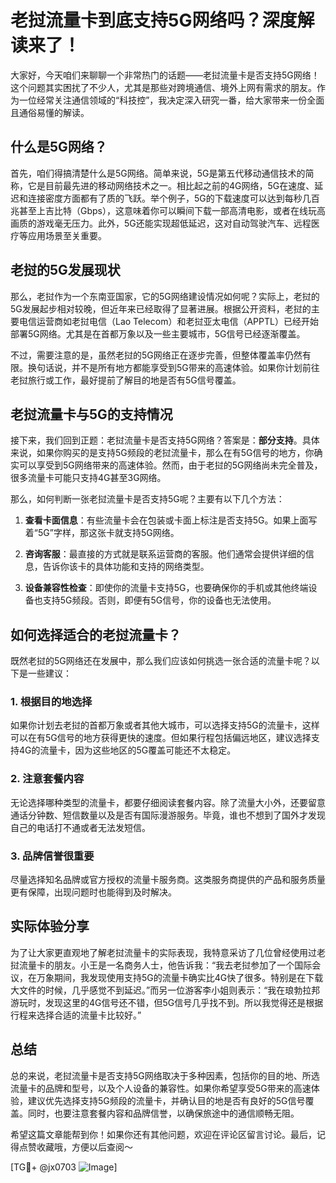 # 老挝流量卡到底支持5G网络吗？深度解读来了！

大家好，今天咱们来聊聊一个非常热门的话题——老挝流量卡是否支持5G网络！这个问题其实困扰了不少人，尤其是那些对跨境通信、境外上网有需求的朋友。作为一位经常关注通信领域的“科技控”，我决定深入研究一番，给大家带来一份全面且通俗易懂的解读。

## 什么是5G网络？

首先，咱们得搞清楚什么是5G网络。简单来说，5G是第五代移动通信技术的简称，它是目前最先进的移动网络技术之一。相比起之前的4G网络，5G在速度、延迟和连接密度方面都有了质的飞跃。举个例子，5G的下载速度可以达到每秒几百兆甚至上吉比特（Gbps），这意味着你可以瞬间下载一部高清电影，或者在线玩高画质的游戏毫无压力。此外，5G还能实现超低延迟，这对自动驾驶汽车、远程医疗等应用场景至关重要。

## 老挝的5G发展现状

那么，老挝作为一个东南亚国家，它的5G网络建设情况如何呢？实际上，老挝的5G发展起步相对较晚，但近年来已经取得了显著进展。根据公开资料，老挝的主要电信运营商如老挝电信（Lao Telecom）和老挝亚太电信（APPTL）已经开始部署5G网络。尤其是在首都万象以及一些主要城市，5G信号已经逐渐覆盖。

不过，需要注意的是，虽然老挝的5G网络正在逐步完善，但整体覆盖率仍然有限。换句话说，并不是所有地方都能享受到5G带来的高速体验。如果你计划前往老挝旅行或工作，最好提前了解目的地是否有5G信号覆盖。

## 老挝流量卡与5G的支持情况

接下来，我们回到正题：老挝流量卡是否支持5G网络？答案是：**部分支持**。具体来说，如果你购买的是支持5G频段的老挝流量卡，那么在有5G信号的地方，你确实可以享受到5G网络带来的高速体验。然而，由于老挝的5G网络尚未完全普及，很多流量卡可能只支持4G甚至3G网络。

那么，如何判断一张老挝流量卡是否支持5G呢？主要有以下几个方法：

1. **查看卡面信息**：有些流量卡会在包装或卡面上标注是否支持5G。如果上面写着“5G”字样，那这张卡就支持5G网络。
   
2. **咨询客服**：最直接的方式就是联系运营商的客服。他们通常会提供详细的信息，告诉你该卡的具体功能和支持的网络类型。

3. **设备兼容性检查**：即使你的流量卡支持5G，也要确保你的手机或其他终端设备也支持5G频段。否则，即便有5G信号，你的设备也无法使用。

## 如何选择适合的老挝流量卡？

既然老挝的5G网络还在发展中，那么我们应该如何挑选一张合适的流量卡呢？以下是一些建议：

### 1. 根据目的地选择
如果你计划去老挝的首都万象或者其他大城市，可以选择支持5G的流量卡，这样可以在有5G信号的地方获得更快的速度。但如果行程包括偏远地区，建议选择支持4G的流量卡，因为这些地区的5G覆盖可能还不太稳定。

### 2. 注意套餐内容
无论选择哪种类型的流量卡，都要仔细阅读套餐内容。除了流量大小外，还要留意通话分钟数、短信数量以及是否有国际漫游服务。毕竟，谁也不想到了国外才发现自己的电话打不通或者无法发短信。

### 3. 品牌信誉很重要
尽量选择知名品牌或官方授权的流量卡服务商。这类服务商提供的产品和服务质量更有保障，出现问题时也能得到及时解决。

## 实际体验分享

为了让大家更直观地了解老挝流量卡的实际表现，我特意采访了几位曾经使用过老挝流量卡的朋友。小王是一名商务人士，他告诉我：“我去老挝参加了一个国际会议，在万象期间，我发现使用支持5G的流量卡确实比4G快了很多。特别是在下载大文件的时候，几乎感觉不到延迟。”而另一位游客李小姐则表示：“我在琅勃拉邦游玩时，发现这里的4G信号还不错，但5G信号几乎找不到。所以我觉得还是根据行程来选择合适的流量卡比较好。”

## 总结

总的来说，老挝流量卡是否支持5G网络取决于多种因素，包括你的目的地、所选流量卡的品牌和型号，以及个人设备的兼容性。如果你希望享受5G带来的高速体验，建议优先选择支持5G频段的流量卡，并确认目的地是否有良好的5G信号覆盖。同时，也要注意套餐内容和品牌信誉，以确保旅途中的通信顺畅无阻。

希望这篇文章能帮到你！如果你还有其他问题，欢迎在评论区留言讨论。最后，记得点赞收藏哦，方便以后查阅～

[TG💪+ @jx0703 ![Image](https://github.com/user-attachments/assets/dbca1d08-cadb-493c-b0ec-ad6f7a83f270)]